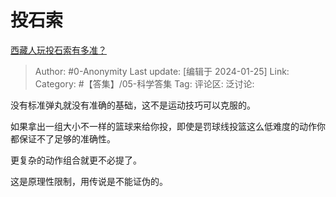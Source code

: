 # 投石索
[西藏人玩投石索有多准？](https://www.zhihu.com/question/31769324/answer/3376094618)

> Author: #0-Anonymity
> Last update: [编辑于 2024-01-25]
> Link:
> Category: #【答集】/05-科学答集
> Tag: 
> 评论区:
> 泛讨论:

没有标准弹丸就没有准确的基础，这不是运动技巧可以克服的。

如果拿出一组大小不一样的篮球来给你投，即使是罚球线投篮这么低难度的动作你都保证不了足够的准确性。

更复杂的动作组合就更不必提了。

这是原理性限制，用传说是不能证伪的。